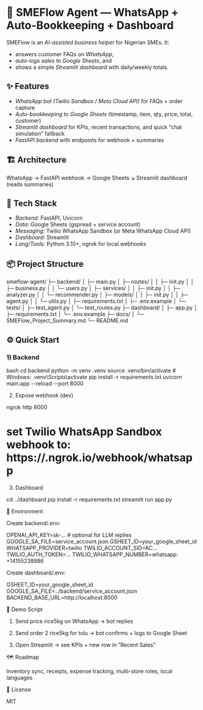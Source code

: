 # 🤖 SMEFlow Agent — WhatsApp + Auto-Bookkeeping + Dashboard

SMEFlow is an *AI-assisted business helper* for Nigerian SMEs. It:
- answers customer FAQs on *WhatsApp*,
- *auto-logs sales* to *Google Sheets*, and
- shows a simple *Streamlit dashboard* with daily/weekly totals.

## ✨ Features
- *WhatsApp bot (Twilio Sandbox / Meta Cloud API)* for FAQs + order capture  
- *Auto-bookkeeping to Google Sheets* (timestamp, item, qty, price, total, customer)  
- *Streamlit dashboard* for KPIs, recent transactions, and quick “chat simulation” fallback  
- *FastAPI backend* with endpoints for webhook + summaries

## 🏗 Architecture

WhatsApp → FastAPI webhook → Google Sheets ↘  Streamlit dashboard (reads summaries)

## 🧩 Tech Stack
- *Backend:* FastAPI, Uvicorn
- *Data:* Google Sheets (gspread + service account)
- *Messaging:* Twilio WhatsApp Sandbox (or Meta WhatsApp Cloud API)
- *Dashboard:* Streamlit
- *Lang/Tools:* Python 3.10+, ngrok for local webhooks

## 📦 Project Structure

smeflow-agent/ ├─ backend/ │  ├─ main.py │  ├─ routes/ │  │  ├─ init.py │  │  ├─ business.py │  │  └─ users.py │  ├─ services/ │  │  ├─ init.py │  │  ├─ analyzer.py │  │  └─ recommender.py │  ├─ models/ │  │  ├─ init.py │  │  ├─ agent.py │  │  └─ utils.py │  ├─ requirements.txt │  ├─ .env.example │  └─ tests/ │     ├─ test_agent.py │     └─ test_routes.py ├─ dashboard/ │  ├─ app.py │  ├─ requirements.txt │  └─ .env.example ├─ docs/ │  └─ SMEFlow_Project_Summary.md └─ README.md

## ⚙ Quick Start

### 1) Backend
bash
cd backend
python -m venv .venv
source .venv/bin/activate         # Windows: .venv\Scripts\activate
pip install -r requirements.txt
uvicorn main:app --reload --port 8000

2) Expose webhook (dev)

ngrok http 8000
# set Twilio WhatsApp Sandbox webhook to: https://<ngrok-id>.ngrok.io/webhook/whatsapp

3) Dashboard

cd ../dashboard
pip install -r requirements.txt
streamlit run app.py

🔐 Environment

Create backend/.env:

OPENAI_API_KEY=sk-...                # optional for LLM replies
GOOGLE_SA_FILE=service_account.json
GSHEET_ID=your_google_sheet_id
WHATSAPP_PROVIDER=twilio
TWILIO_ACCOUNT_SID=AC...
TWILIO_AUTH_TOKEN=...
TWILIO_WHATSAPP_NUMBER=whatsapp:‪+14155238886‬

Create dashboard/.env:

GSHEET_ID=your_google_sheet_id
GOOGLE_SA_FILE=../backend/service_account.json
BACKEND_BASE_URL=http://localhost:8000

📸 Demo Script

1. Send price rice5kg on WhatsApp → bot replies

2. Send order 2 rice5kg for tolu → bot confirms + logs to Google Sheet

3. Open Streamlit → see KPIs + new row in “Recent Sales”


🗺 Roadmap

Inventory sync, receipts, expense tracking, multi-store roles, local languages


📝 License

MIT
